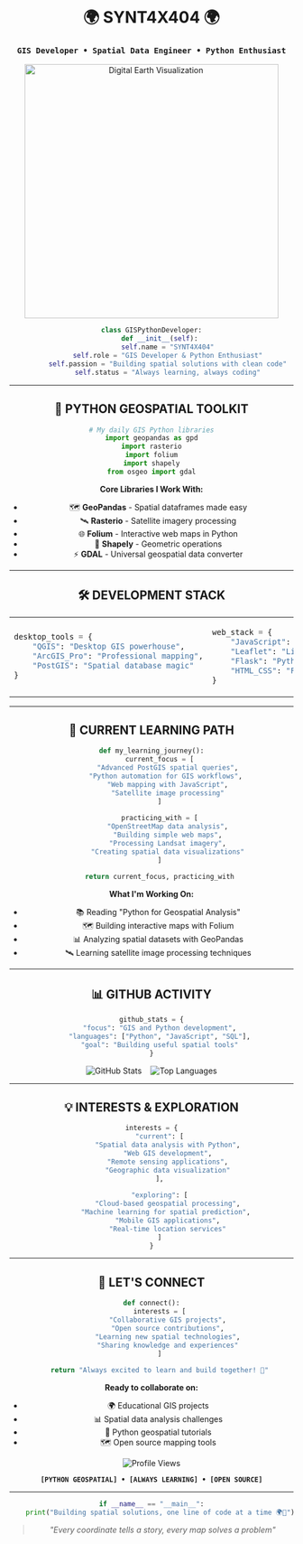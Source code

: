 <div align="center">

# 🌍 **SYNT4X404** 🌍
### `GIS Developer • Spatial Data Engineer • Python Enthusiast`

<img src="https://media.giphy.com/media/ZVik7pBtu9dNS/giphy.gif" width="450" alt="Digital Earth Visualization">

```python
class GISPythonDeveloper:
    def __init__(self):
        self.name = "SYNT4X404"
        self.role = "GIS Developer & Python Enthusiast"
        self.passion = "Building spatial solutions with clean code"
        self.status = "Always learning, always coding"
```

---

## 🐍 **PYTHON GEOSPATIAL TOOLKIT**

```python
# My daily GIS Python libraries
import geopandas as gpd
import rasterio
import folium
import shapely
from osgeo import gdal
```

**Core Libraries I Work With:**
- 🗺️ **GeoPandas** - Spatial dataframes made easy
- 🛰️ **Rasterio** - Satellite imagery processing
- 🌐 **Folium** - Interactive web maps in Python
- 📐 **Shapely** - Geometric operations
- ⚡ **GDAL** - Universal geospatial data converter

---

## 🛠️ **DEVELOPMENT STACK**

<table>
<tr>
<td width="50%">

```python
desktop_tools = {
    "QGIS": "Desktop GIS powerhouse",
    "ArcGIS_Pro": "Professional mapping",
    "PostGIS": "Spatial database magic"
}
```

</td>
<td width="50%">

```python
web_stack = {
    "JavaScript": "Interactive web maps",
    "Leaflet": "Lightweight mapping library",
    "Flask": "Python web framework",
    "HTML_CSS": "Frontend essentials"
}
```

</td>
</tr>
</table>

---

## 🎯 **CURRENT LEARNING PATH**

```python
def my_learning_journey():
    current_focus = [
        "Advanced PostGIS spatial queries",
        "Python automation for GIS workflows", 
        "Web mapping with JavaScript",
        "Satellite image processing"
    ]
    
    practicing_with = [
        "OpenStreetMap data analysis",
        "Building simple web maps",
        "Processing Landsat imagery",
        "Creating spatial data visualizations"
    ]
    
    return current_focus, practicing_with
```

**What I'm Working On:**
- 📚 Reading "Python for Geospatial Analysis"
- 🗺️ Building interactive maps with Folium
- 📊 Analyzing spatial datasets with GeoPandas
- 🛰️ Learning satellite image processing techniques

---

## 📊 **GITHUB ACTIVITY**

<div align="center">

```python
github_stats = {
    "focus": "GIS and Python development",
    "languages": ["Python", "JavaScript", "SQL"],
    "goal": "Building useful spatial tools"
}
```

![GitHub Stats](https://github-readme-stats.vercel.app/api?username=js-surya&show_icons=true&theme=github_dark&hide_border=true&bg_color=0d1117&title_color=58a6ff&text_color=c9d1d9&icon_color=f85149)
&nbsp;&nbsp;
![Top Languages](https://github-readme-stats.vercel.app/api/top-langs/?username=js-surya&layout=compact&theme=github_dark&hide_border=true&bg_color=0d1117&title_color=58a6ff&text_color=c9d1d9)

</div>

---

## 💡 **INTERESTS & EXPLORATION**

```python
interests = {
    "current": [
        "Spatial data analysis with Python",
        "Web GIS development",
        "Remote sensing applications",
        "Geographic data visualization"
    ],
    
    "exploring": [
        "Cloud-based geospatial processing",
        "Machine learning for spatial prediction", 
        "Mobile GIS applications",
        "Real-time location services"
    ]
}
```

---

## 🤝 **LET'S CONNECT**

```python
def connect():
    interests = [
        "Collaborative GIS projects",
        "Open source contributions",
        "Learning new spatial technologies",
        "Sharing knowledge and experiences"
    ]
    
    return "Always excited to learn and build together! 🚀"
```

<div align="center">

**Ready to collaborate on:**
- 🌍 Educational GIS projects
- 📊 Spatial data analysis challenges  
- 🐍 Python geospatial tutorials
- 🗺️ Open source mapping tools

![Profile Views](https://komarev.com/ghpvc/?username=js-surya&color=green&style=for-the-badge&label=PROFILE+VIEWS&labelColor=gray)

**`[PYTHON GEOSPATIAL] • [ALWAYS LEARNING] • [OPEN SOURCE]`**

</div>

---

```python
if __name__ == "__main__":
    print("Building spatial solutions, one line of code at a time 🌍🐍")
```

> *"Every coordinate tells a story, every map solves a problem"*

</div>
